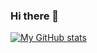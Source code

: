 ### Hi there 👋

<!--
**SolarianZ/SolarianZ** is a ✨ _special_ ✨ repository because its `README.md` (this file) appears on your GitHub profile.

Here are some ideas to get you started:

- 🔭 I’m currently working on ...
- 🌱 I’m currently learning ...
- 👯 I’m looking to collaborate on ...
- 🤔 I’m looking for help with ...
- 💬 Ask me about ...
- 📫 How to reach me: ...
- 😄 Pronouns: ...
- ⚡ Fun fact: ...
-->

[![My GitHub stats](https://github-readme-stats.vercel.app/api?username=SolarianZ)](https://github.com/SolarianZ) 

<!--
[![Top Langs](https://github-readme-stats.vercel.app/api/top-langs/?username=SolarianZ)](https://github.com/SolarianZ)
-->
